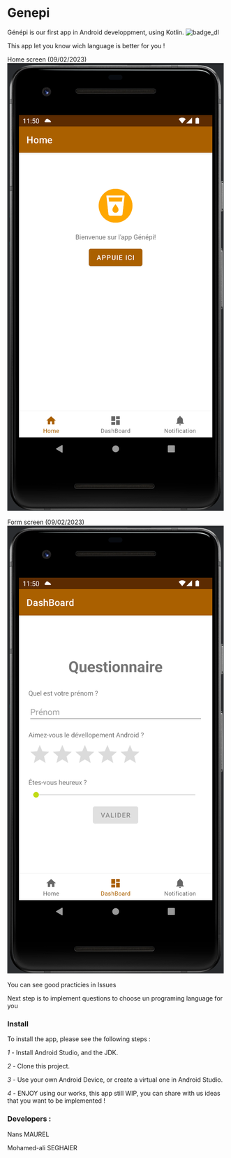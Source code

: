 # Genepi
Génépi is our first app in Android developpment, using Kotlin.
![badge_dl](https://img.shields.io/github/languages/code-size/NANS05/Genepi?color=red&style=for-the-badge)


This app let you know wich language is better for you !

Home screen (09/02/2023)
![img_2.png](img_2.png)

Form screen (09/02/2023)
![img.png](img.png)

You can see good practicies in Issues

Next step is to implement questions to choose un programing language for you

### Install

To install the app, please see the following steps : 


*1* - Install Android Studio, and the JDK.

*2* - Clone this project.

*3* - Use your own Android Device, or create a virtual one in Android Studio.

*4* - ENJOY using our works, this app still WIP, you can share with us ideas that you want to be implemented ! 

### Developers :

Nans MAUREL

Mohamed-ali SEGHAIER

